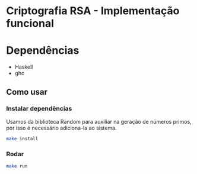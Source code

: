 # Criptografia RSA - Implementação funcional

# Dependências

- Haskell
- ghc

## Como usar

### Instalar dependências
Usamos da biblioteca Random para auxiliar na geração de números primos, por isso é necessário adiciona-la ao sistema.

```bash
make install
```

### Rodar

```bash
make run
```